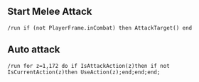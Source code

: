 ## Start Melee Attack
```
/run if (not PlayerFrame.inCombat) then AttackTarget() end
```
 

## Auto attack
```
/run for z=1,172 do if IsAttackAction(z)then if not IsCurrentAction(z)then UseAction(z);end;end;end;
```